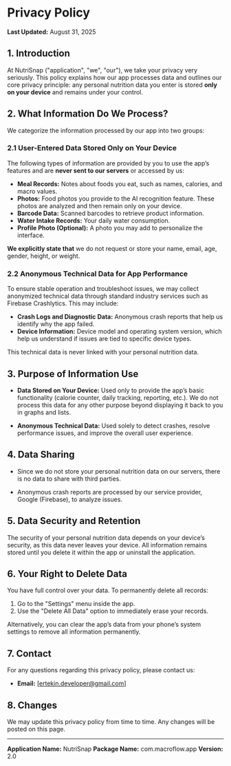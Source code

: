 # Privacy Policy

**Last Updated:** August 31, 2025

## 1. Introduction

At NutriSnap ("application", "we", "our"), we take your privacy very seriously. This policy explains how our app processes data and outlines our core privacy principle: any personal nutrition data you enter is stored **only on your device** and remains under your control.

## 2. What Information Do We Process?

We categorize the information processed by our app into two groups:

### 2.1 User-Entered Data Stored Only on Your Device

The following types of information are provided by you to use the app’s features and are **never sent to our servers** or accessed by us:

* **Meal Records:** Notes about foods you eat, such as names, calories, and macro values.
* **Photos:** Food photos you provide to the AI recognition feature. These photos are analyzed and then remain only on your device.
* **Barcode Data:** Scanned barcodes to retrieve product information.
* **Water Intake Records:** Your daily water consumption.
* **Profile Photo (Optional):** A photo you may add to personalize the interface.

**We explicitly state that** we do not request or store your name, email, age, gender, height, or weight.

### 2.2 Anonymous Technical Data for App Performance

To ensure stable operation and troubleshoot issues, we may collect anonymized technical data through standard industry services such as Firebase Crashlytics. This may include:

* **Crash Logs and Diagnostic Data:** Anonymous crash reports that help us identify why the app failed.
* **Device Information:** Device model and operating system version, which help us understand if issues are tied to specific device types.

This technical data is never linked with your personal nutrition data.

## 3. Purpose of Information Use

* **Data Stored on Your Device:** Used only to provide the app’s basic functionality (calorie counter, daily tracking, reporting, etc.). We do not process this data for any other purpose beyond displaying it back to you in graphs and lists.

* **Anonymous Technical Data:** Used solely to detect crashes, resolve performance issues, and improve the overall user experience.

## 4. Data Sharing

* Since we do not store your personal nutrition data on our servers, there is no data to share with third parties.

* Anonymous crash reports are processed by our service provider, Google (Firebase), to analyze issues.

## 5. Data Security and Retention

The security of your personal nutrition data depends on your device’s security, as this data never leaves your device. All information remains stored until you delete it within the app or uninstall the application.

## 6. Your Right to Delete Data

You have full control over your data. To permanently delete all records:

1. Go to the "Settings" menu inside the app.
2. Use the "Delete All Data" option to immediately erase your records.

Alternatively, you can clear the app’s data from your phone’s system settings to remove all information permanently.

## 7. Contact

For any questions regarding this privacy policy, please contact us:

* **Email:** \[ertekin.developer@gmail.com]

## 8. Changes

We may update this privacy policy from time to time. Any changes will be posted on this page.

---

**Application Name:** NutriSnap
**Package Name:** com.macroflow\.app
**Version:** 2.0
